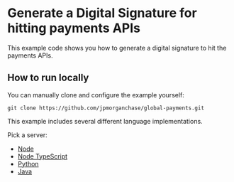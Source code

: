 # Generate a Digital Signature for hitting payments APIs

This example code shows you how to generate a digital signature to hit the payments APIs.

## How to run locally

You can manually clone and configure the example yourself:

```
git clone https://github.com/jpmorganchase/global-payments.git
```

This example includes several different language implementations.

Pick a server:

- [Node](./node-js)
- [Node TypeScript](./node-ts/)
- [Python](./python/)
- [Java](./java/)
